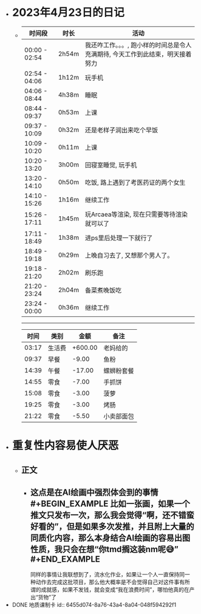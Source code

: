 - # 2023年4月23日的日记
	- | 时间段 | 时长 | 活动 |
	  | --- | --- | --- |
	  | 00:00 - 02:54 | 2h54m | 我还咋工作。。。, 跑小样的时间总是令人充满期待, 今天工作到此结束，明天接着努力 |
	  | 02:54 - 04:06 | 1h12m | 玩手机 |
	  | 04:06 - 08:44 | 4h38m | 睡眠 |
	  | 08:44 - 09:37 | 0h53m | 上课 |
	  | 09:37 - 10:09 | 0h32m | 还是老样子润出来吃个早饭 |
	  | 10:09 - 10:20 | 0h11m | 上课 |
	  | 10:20 - 13:20 | 3h00m | 回寝室睡觉, 玩手机 |
	  | 13:20 - 14:10 | 0h50m | 吃饭, 路上遇到了考医药证的两个女生 |
	  | 14:10 - 15:26 | 1h16m | 继续工作 |
	  | 15:26 - 17:11 | 1h45m | 玩Arcaea等渲染, 现在只需要等待渲染就可以了 |
	  | 17:11 - 18:49 | 1h38m | 进ps里后处理一下就行了 |
	  | 18:49 - 19:18 | 0h29m | 上晚自习去了, 又想那个男人了。 |
	  | 19:18 - 21:20 | 2h02m | 刷乐跑 |
	  | 21:20 - 23:24 | 2h04m | 备菜煮晚饭吃 |
	  | 23:24 - 00:00 | 0h36m | 继续工作 |
	  ---
	  | 时间 | 类别 | 金额 | 备注 |
	  | --- | --- | --- | --- |
	  | 03:17 | 生活费 | +600.00 | 老妈给的 |
	  | 09:37 | 早餐 | -9.00 | 鱼粉 |
	  | 14:39 | 午餐 | -17.00 | 螺蛳粉套餐 |
	  | 14:55 | 零食 | -7.00 | 手抓饼 |
	  | 15:08 | 零食 | -3.00 | 菠萝 |
	  | 19:25 | 零食 | -3.00 | 烤肠 |
	  | 21:22 | 零食 | -5.50 | 小卖部面包 |
- # 重复性内容易使人厌恶
	- ## 正文
		- 这点是在AI绘画中强烈体会到的事情
		  #+BEGIN_EXAMPLE
		  比如一张画，如果一个推文只发布一次，那么我会觉得“啊，还不错蛮好看的”，但是如果多次发推，并且附上大量的同质化内容，那么本身结合AI绘画的容易出图性质，我只会在想“你tmd搁这装nm呢😅”
		  #+END_EXAMPLE
		  ---
		  同样的事情让我联想到了，流水化作业，如果让一个人一直保持同一种动作去完成这批项目，那么他大概率是不会觉得自己对这件事有所谓的成就感，如果不发钱，就会变成“我在浪费时间”，哪怕他真的在产出“货物”了
- DONE 地质课制卡
  id:: 6455d074-8a76-43a4-8a04-048f594292f1
